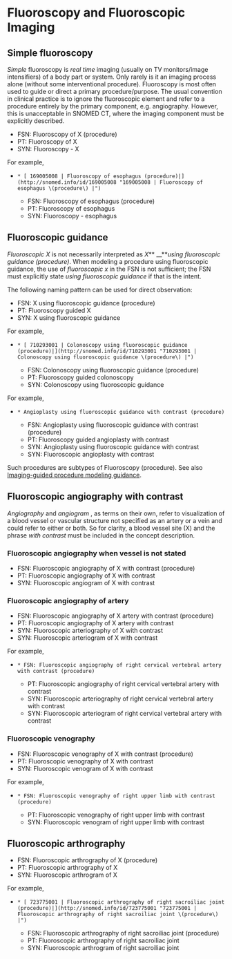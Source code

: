 # Fluoroscopy and Fluoroscopic Imaging

## Simple fluoroscopy

 _Simple_ fluoroscopy is  _real time_ imaging (usually on TV monitors/image intensifiers) of a body part or system. Only rarely is it an imaging process alone (without some interventional procedure). Fluoroscopy is most often used to guide or direct a primary procedure/purpose. The usual convention in clinical practice is to ignore the fluoroscopic element and refer to a procedure entirely by the primary component, e.g. angiography. However, this is unacceptable in SNOMED CT, where the imaging component must be explicitly described. 

  * FSN: Fluoroscopy of X (procedure)
  * PT: Fluoroscopy of X
  * SYN: Fluoroscopy - X

For example, 

  *     * [ 169005008 | Fluoroscopy of esophagus (procedure)|](http://snomed.info/id/169005008 "169005008 | Fluoroscopy of esophagus \(procedure\) |")
      * FSN: Fluoroscopy of esophagus (procedure)
      * PT: Fluoroscopy of esophagus
      * SYN: Fluoroscopy - esophagus

## Fluoroscopic guidance

 _Fluoroscopic X_ is not necessarily interpreted as _X_** __**_using fluoroscopic guidance (procedure)_. When modeling a procedure using fluoroscopic guidance, the use of _fluoroscopic x_ in the FSN is not sufficient; the FSN must explicitly state _using fluoroscopic_ _guidance_ if that is the intent.

The following naming pattern can be used for direct observation:

  * FSN: X using fluoroscopic guidance (procedure) 
  * PT: Fluoroscopy guided X 
  * SYN: X using fluoroscopic guidance

For example, 

  *     * [ 710293001 | Colonoscopy using fluoroscopic guidance (procedure)|](http://snomed.info/id/710293001 "710293001 | Colonoscopy using fluoroscopic guidance \(procedure\) |")
      * FSN: Colonoscopy using fluoroscopic guidance (procedure)
      * PT: Fluoroscopy guided colonoscopy
      * SYN: Colonoscopy using fluoroscopic guidance

For example,

  *     * Angioplasty using fluoroscopic guidance with contrast (procedure)
      * FSN: Angioplasty using fluoroscopic guidance with contrast (procedure)
      * PT: Fluoroscopy guided angioplasty with contrast
      * SYN: Angioplasty using fluoroscopic guidance with contrast
      * SYN: Fluoroscopic angioplasty with contrast

Such procedures are subtypes of Fluoroscopy (procedure). See also [Imaging-guided procedure modeling guidance](https://confluence.ihtsdotools.org/display/WIPEG/Imaging-guided+procedures). 

## Fluoroscopic angiography with contrast

 _Angiography_ and _angiogram_ , as terms on their own, refer to visualization of a blood vessel or vascular structure not specified as an artery or a vein and could refer to either or both. So for clarity, a blood vessel site (X) and the phrase _with_ _contrast_ must be included in the concept description.

### Fluoroscopic angiography when vessel is not stated

  * FSN: Fluoroscopic angiography of X with contrast (procedure)
  * PT: Fluoroscopic angiography of X with contrast
  * SYN: Fluoroscopic angiogram of X with contrast

### Fluoroscopic angiography of artery

  * FSN: Fluoroscopic angiography of X artery with contrast (procedure)
  * PT: Fluoroscopic angiography of X artery with contrast 
  * SYN: Fluoroscopic arteriography of X with contrast 
  * SYN: Fluoroscopic arteriogram of X with contrast 

For example,

  *     * FSN: Fluoroscopic angiography of right cervical vertebral artery with contrast (procedure)
    * PT: Fluoroscopic angiography of right cervical vertebral artery with contrast 
    * SYN: Fluoroscopic arteriography of right cervical vertebral artery with contrast 
    * SYN: Fluoroscopic arteriogram of right cervical vertebral artery with contrast 

### Fluoroscopic venography

  * FSN: Fluoroscopic venography of X with contrast (procedure)
  * PT: Fluoroscopic venography of X with contrast 
  * SYN: Fluoroscopic venogram of X with contrast 

For example, 

  *     * FSN: Fluoroscopic venography of right upper limb with contrast (procedure)
    * PT: Fluoroscopic venography of right upper limb with contrast 
    * SYN: Fluoroscopic venogram of right upper limb with contrast 

## Fluoroscopic arthrography

  * FSN: Fluoroscopic arthrography of X (procedure)
  * PT: Fluoroscopic arthrography of X
  * SYN: Fluoroscopic arthrogram of X

For example,

  *     * [ 723775001 | Fluoroscopic arthrography of right sacroiliac joint (procedure)|](http://snomed.info/id/723775001 "723775001 | Fluoroscopic arthrography of right sacroiliac joint \(procedure\) |")
      * FSN: Fluoroscopic arthrography of right sacroiliac joint (procedure)
      * PT: Fluoroscopic arthrography of right sacroiliac joint
      * SYN: Fluoroscopic arthrogram of right sacroiliac joint

  

